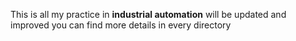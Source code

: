 This is all my practice in **industrial automation** will be updated and improved 
you can find more details in every directory
